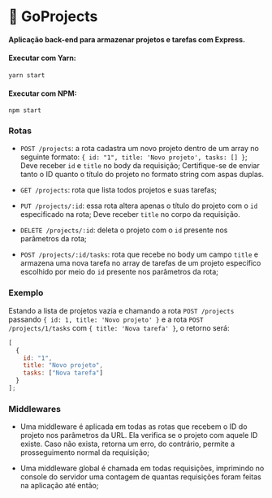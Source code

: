 # :rocket: GoProjects

#### Aplicação back-end para armazenar projetos e tarefas com Express.

#### Executar com Yarn:
    yarn start

#### Executar com NPM:
    npm start

### Rotas

- `POST /projects`: a rota cadastra um novo projeto dentro de um array no seguinte formato: `{ id: "1", title: 'Novo projeto', tasks: [] }`; Deve receber `id` e `title` no body da requisição; Certifique-se de enviar tanto o ID quanto o título do projeto no formato string com aspas duplas.

- `GET /projects`: rota que lista todos projetos e suas tarefas;

- `PUT /projects/:id`: essa rota altera apenas o título do projeto com o `id` especificado na rota; Deve receber `title` no corpo da requisição.

- `DELETE /projects/:id`: deleta o projeto com o `id` presente nos parâmetros da rota;

- `POST /projects/:id/tasks`: rota que recebe no body um campo `title` e armazena uma nova tarefa no array de tarefas de um projeto específico escolhido por meio do `id` presente nos parâmetros da rota;

### Exemplo

Estando a lista de projetos vazia e chamando a rota `POST /projects` passando `{ id: 1, title: 'Novo projeto' }` e a rota `POST /projects/1/tasks` com `{ title: 'Nova tarefa' }`, o retorno será:

```js
[
  {
    id: "1",
    title: "Novo projeto",
    tasks: ["Nova tarefa"]
  }
];
```

### Middlewares

- Uma middleware é aplicada em todas as rotas que recebem o ID do projeto nos parâmetros da URL. Ela verifica se o projeto com aquele ID existe. Caso não exista, retorna um erro, do contrário, permite a prosseguimento normal da requisição;

- Uma middleware global é chamada em todas requisições, imprimindo no console do servidor uma contagem de quantas requisições foram feitas na aplicação até então;
